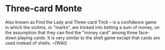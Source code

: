# Three-card Monte 

Also known as Find the Lady and Three-card Trick – is a confidence game in which the victims, or "marks", are tricked into betting a sum of money, on the assumption that they can find the "money card" among three face-down playing cards. It is very similar to the shell game except that cards are used instead of shells. ~[Wiki]